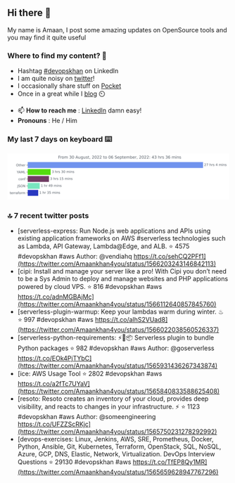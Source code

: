 <!--- [![Hits](https://hits.seeyoufarm.com/api/count/incr/badge.svg?url=https%3A%2F%2Fgithub.com%2Fakhan4u%2Fhit-counter&count_bg=%2379C83D&title_bg=%23555555&icon=&icon_color=%23E7E7E7&title=visits&edge_flat=false)](https://hits.seeyoufarm.com) --->

## Hi there 👋

My name is Amaan, I post some amazing updates on OpenSource tools and you may find it quite useful

### Where to find my content? 🤔

* Hashtag [#devopskhan](https://www.linkedin.com/feed/hashtag/devopskhan/) on LinkedIn
* I am quite noisy on [twitter](https://twitter.com/Amaankhan4you)!
* I occasionally share stuff on [Pocket](https://getpocket.com/@ej6g8d1dp2829A16a9Tf5d4T6bAMp3d8791rejDe86yem3bm4e14ex4fT4dluk29)
* Once in a great while I [blog](https://linuxparrot.com/) ⏲️


- 📫 **How to reach me** : [LinkedIn](https://www.linkedin.com/in/amaan-khan-linux-ninja) damn easy!
- **Pronouns** : He / Him

### My last 7 days on keyboard ⌨️

<img src="https://github.com/akhan4u/akhan4u/blob/main/images/stat.svg" alt="Amaan's Wakatime Activity!"/>

### 🔝 7 recent twitter posts
<!-- DEVDOJO:START -->
- [serverless-express: Run Node.js web applications and APIs using existing application frameworks on AWS #serverless technologies such as Lambda, API Gateway, Lambda@Edge, and ALB.
⭐️ 4575
#devopskhan #aws
Author: @vendiahq
https://t.co/sehCQ2PFf1](https://twitter.com/Amaankhan4you/status/1566203243146842113)
- [cipi: Install and manage your server like a pro! With Cipi you don’t need to be a Sys Admin to deploy and manage websites and PHP applications powered by cloud VPS.
⭐️ 816
#devopskhan #aws
https://t.co/adnMGBAjMc](https://twitter.com/Amaankhan4you/status/1566112640857845760)
- [serverless-plugin-warmup: Keep your lambdas warm during winter. ♨
⭐️ 997
#devopskhan #aws
https://t.co/alhS2VUad8](https://twitter.com/Amaankhan4you/status/1566022038560526337)
- [serverless-python-requirements: ⚡️🐍📦 Serverless plugin to bundle Python packages
⭐️ 982
#devopskhan #aws
Author: @goserverless
https://t.co/EOk4PjTYbC](https://twitter.com/Amaankhan4you/status/1565931436267343874)
- [ice: AWS Usage Tool
⭐️ 2802
#devopskhan #aws
https://t.co/a2fTc7UYaV](https://twitter.com/Amaankhan4you/status/1565840833588625408)
- [resoto: Resoto creates an inventory of your cloud, provides deep visibility, and reacts to changes in your infrastructure. ⚡️
⭐️ 1123
#devopskhan #aws
Author: @someengineering
https://t.co/UFZZScRKjc](https://twitter.com/Amaankhan4you/status/1565750231278292992)
- [devops-exercises: Linux, Jenkins, AWS, SRE, Prometheus, Docker, Python, Ansible, Git, Kubernetes, Terraform, OpenStack, SQL, NoSQL, Azure, GCP, DNS, Elastic, Network, Virtualization. DevOps Interview Questions
⭐️ 29130
#devopskhan #aws
https://t.co/TfEP8Qy1MR](https://twitter.com/Amaankhan4you/status/1565659628947767296)
<!-- DEVDOJO:END -->

<!-- ![Amaan's GitHub stats](https://github-readme-stats.vercel.app/api?username=akhan4u&count_private=true&show_icons=true&hide=contribs) -->
